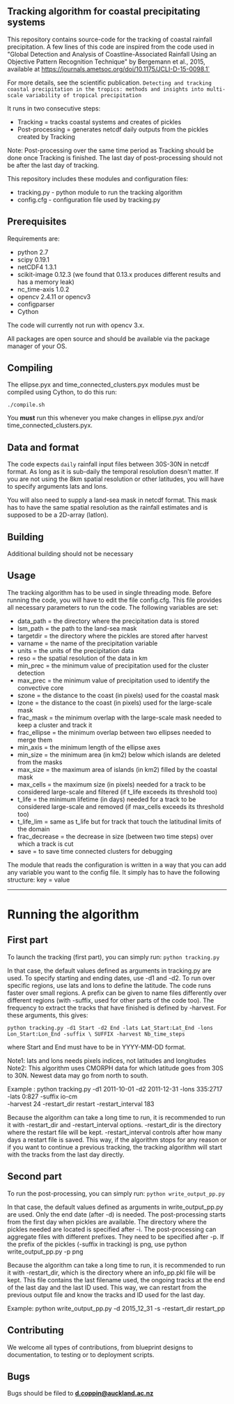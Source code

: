 Tracking algorithm for coastal precipitating systems
----------------------------------------------------

This repository contains source-code for the tracking of coastal rainfall precipitation. A few lines of this code are inspired from the code used in "Global Detection and Analysis of Coastline-Associated Rainfall Using an Objective Pattern Recognition Technique" by Bergemann et al., 2015, available at https://journals.ametsoc.org/doi/10.1175/JCLI-D-15-0098.1`

For more details, see the scientific publication.
`Detecting and tracking coastal precipitation in the tropics: methods and insights into multi-scale variability of tropical precipitation`

It runs in two consecutive steps:
 * Tracking = tracks coastal systems and creates of pickles
 * Post-processing = generates netcdf daily outputs from the pickles created by Tracking

Note: Post-processing over the same time period as Tracking should be done once Tracking is finished. The last day of post-processing should not be after the last day of tracking.

This repository includes these modules and configuration files:
 * tracking.py - python module to run the tracking algorithm
 * config.cfg - configuration file used by tracking.py


Prerequisites
-------------

Requirements are:

 * python 2.7
 * scipy 0.19.1
 * netCDF4 1.3.1
 * scikit-image 0.12.3 (we found that 0.13.x produces different results and has a memory leak)
 * nc_time-axis 1.0.2
 * opencv 2.4.11 or opencv3
 * configparser
 * Cython

The code will currently not run with opencv 3.x.

All packages are open source and should be available via the package manager of
your OS.


Compiling
---------

The ellipse.pyx and time_connected_clusters.pyx modules must be compiled using Cython, to do this run:
```
./compile.sh
```
You **must** run this whenever you make changes in ellipse.pyx and/or time_connected_clusters.pyx.


Data and format
---------------
The code expects ``daily`` rainfall input files between 30S-30N in netcdf format. As long as it is sub-daily the temporal resolution doesn't matter. If you are not using the 8km spatial resolution or other latitudes, you will have to specify arguments lats and lons.

You will also need to supply a land-sea mask in netcdf format. This mask has to have the same spatial resolution as the rainfall estimates and is supposed to be a 2D-array (latlon).


Building
--------
Additional building should not be necessary


Usage
-----
The tracking algorithm has to be used in single threading mode.
Before running the code, you will have to edit the file config.cfg. This file provides all necessary parameters to run the code. The following variables are set:
 * data_path     = the directory where the precipitation data is stored
 * lsm_path      = the path to the land-sea mask
 * targetdir     = the directory where the pickles are stored after harvest
 * varname       = the name of the precipitation variable
 * units         = the units of the precipitation data
 * reso          = the spatial resolution of the data in km
 * min_prec      = the minimum value of precipitation used for the cluster detection
 * max_prec      = the minimum value of precipitation used to identify the convective core
 * szone         = the distance to the coast (in pixels) used for the coastal mask
 * lzone         = the distance to the coast (in pixels) used for the large-scale mask
 * frac_mask     = the minimum overlap with the large-scale mask needed to keep a cluster and track it
 * frac_ellipse  = the minimum overlap between two ellipses needed to merge them
 * min_axis      = the minimum length of the ellipse axes
 * min_size      = the minimum area (in km2) below which islands are deleted from the masks
 * max_size      = the maximum area of islands (in km2) filled by the coastal mask
 * max_cells     = the maximum size (in pixels) needed for a track to be considered large-scale and filtered (if t_life exceeds its threshold too)
 * t_life        = the minimum lifetime (in days) needed for a track to be considered large-scale and removed (if max_cells exceeds its threshold too)
 * t_life_lim    = same as t_life but for track that touch the latitudinal limits of the domain
 * frac_decrease = the decrease in size (between two time steps) over which a track is cut 
 * save          = to save time connected clusters for debugging

The module that reads the configuration is written in a way that you can add any variable you want to the config file. It simply has to have the following structure: key = value


---------------------
Running the algorithm
=====================

First part
----------
To launch the tracking (first part), you can simply run:
 `python tracking.py`

In that case, the default values defined as arguments in tracking.py are used.
To specify starting and ending dates, use -d1 and -d2. To run over specific regions, use lats and lons to define the latitude. The code runs faster over small regions. A prefix can be given to name files differently over different regions (with -suffix, used for other parts of the code too). The frequency to extract the tracks that have finished is defined by -harvest.
For these arguments, this gives:

` python tracking.py -d1 Start -d2 End -lats Lat_Start:Lat_End -lons Lon_Start:Lon_End -suffix \
                      SUFFIX -harvest Nb_time_steps `

where Start and End must have to be in YYYY-MM-DD format.

Note1: lats and lons needs pixels indices, not latitudes and longitudes
Note2: This algorithm uses CMORPH data for which latitude goes from 30S to 30N. Newest data may go from north to south.

Example :
 python tracking.py -d1 2011-10-01 -d2 2011-12-31 -lons 335:2717 -lats 0:827 -suffix io-cm \
                          -harvest 24 -restart_dir restart -restart_interval 183

Because the algorithm can take a long time to run, it is recommended to run it with -restart_dir and -restart_interval options. -restart_dir is the directory where the restart file will be kept. -restart_interval controls after how many days a restart file is saved. This way, if the algorithm stops for any reason or if you want to continue a previous tracking, the tracking algorithm will start with the tracks from the last day directly.


Second part
-----------
To run the post-processing, you can simply run:
` python write_output_pp.py `

In that case, the default values defined as arguments in write_output_pp.py are used.
Only the end date (after -d) is needed. The post-processing starts from the first day when pickles are available. The directory where the pickles needed are located is specified after -i. The post-processing can aggregate files with different prefixes. They need to be specified after -p. If the prefix of the pickles (-suffix in tracking) is png, use python write_output_pp.py -p png

Because the algorithm can take a long time to run, it is recommended to run it with -restart_dir, which is the directory where an info_pp.pkl file will be kept. This file contains the last filename used, the ongoing tracks at the end of the last day and the last ID used. This way, we can restart from the previous output file and know the tracks and ID used for the last day.

Example:
 python write_output_pp.py -d 2015_12_31 -s  -restart_dir restart_pp


Contributing
------------
We welcome all types of contributions, from blueprint designs to documentation, to testing or to deployment scripts.


Bugs
----
Bugs should be filed to **d.coppin@auckland.ac.nz**
